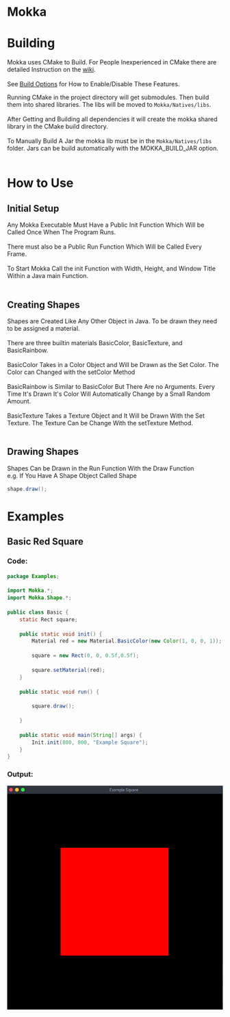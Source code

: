 # Mokka

# Building 
Mokka uses CMake to Build. For People Inexperienced in CMake there are detailed Instruction on the [wiki](https://github.com/mossx-dev/Mokka/wiki/Building). <br>
<br>
See [Build Options](https://github.com/mossx-dev/Mokka/wiki/Building#Options) for How to Enable/Disable These Features.<br>

Running CMake in the project directory will get submodules. Then build them into shared libraries. The libs will be moved to `Mokka/Natives/libs`. <br> 
<br>
After Getting and Building all dependencies it will create the mokka shared library in the CMake build directory. <br> 
<br>
To Manually Build A Jar the mokka lib must be in the `Mokka/Natives/libs` folder. Jars can be build automatically with the MOKKA_BUILD_JAR option. <br>
<br>

# How to Use

## Initial Setup
Any Mokka Executable Must Have a Public Init Function Which Will be Called Once When The Program Runs. <br>
<br>
There must also be a Public Run Function Which Will be Called Every Frame. <br>
<br>
To Start Mokka Call the init Function with Width, Height, and Window Title Within a Java main Function. <br>
<br>

## Creating Shapes 
Shapes are Created Like Any Other Object in Java. To be drawn they need to be assigned a material. <br>
<br>
There are three builtin materials BasicColor, BasicTexture, and BasicRainbow. <br>
<br>
BasicColor Takes in a Color Object and Will be Drawn as the Set Color. The Color can Changed with the setColor Method <br>
<br>
BasicRainbow is Similar to BasicColor But There Are no Arguments. Every Time It's Drawn It's Color Will Automatically Change by a Small Random Amount. <br>
<br>
BasicTexture Takes a Texture Object and It Will be Drawn With the Set Texture. The Texture Can be Change With the setTexture Method. <br>
<br>

## Drawing Shapes
Shapes Can be Drawn in the Run Function With the Draw Function <br>
e.g. If You Have A Shape Object Called Shape
```Java
shape.draw();
```



# Examples

## Basic Red Square
### Code:
```Java
package Examples;

import Mokka.*;
import Mokka.Shape.*;

public class Basic {
    static Rect square;

    public static void init() {
        Material red = new Material.BasicColor(new Color(1, 0, 0, 1));

        square = new Rect(0, 0, 0.5f,0.5f);

        square.setMaterial(red);
    }

    public static void run() {

        square.draw();

    }
    
    public static void main(String[] args) {
        Init.init(800, 800, "Example Square");
    }
}
```
### Output: <br>
![](Examples/Images/BasicRedSquare.png)
<br>
<br>